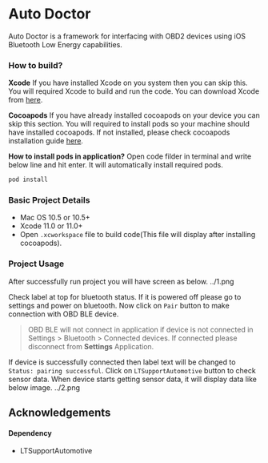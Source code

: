 # Auto Doctor
Auto Doctor is a framework for interfacing with OBD2 devices using iOS Bluetooth Low Energy capabilities.
### How to build?
**Xcode**
 If you have installed Xcode on you system then you can skip this. You will required Xcode to build and run the code. You can download Xcode from [here](https://apps.apple.com/in/app/xcode/id497799835?mt=12).
 
**Cocoapods**
 If you have already installed cocoapods on your device you can skip this section. You will required to install pods so your machine should have installed cocoapods. If not installed, please check cocoapods installation guide [here](https://guides.cocoapods.org/using/getting-started.html).

**How to install pods in application?**
Open code filder in terminal and write below line and hit enter. It will automatically install required pods.
```sh
pod install
```
### Basic Project Details
- Mac OS 10.5 or 10.5+
- Xcode 11.0 or 11.0+
- Open `.xcworkspace` file to build code(This file will display after installing cocoapods).

### Project Usage
After successfully run project you will have screen as below.
../1.png

Check label at top for bluetooth status. If it is powered off please go to settings and power on bluetooth.
Now click on `Pair` button to make connection with OBD BLE device.
> OBD BLE will not connect in application if device is not connected in Settings > Bluetooth > Connected devices. If connected please disconnect from **Settings** Application.

If device is successfully connected then label text will be changed to `Status: pairing successful`.
Click on `LTSupportAutomotive` button to check sensor data. When device starts getting sensor data, it will display data like below image.
../2.png

## Acknowledgements
#### Dependency
 - LTSupportAutomotive
